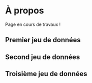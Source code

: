 # À propos
Page en cours de travaux !

## Premier jeu de données

## Second jeu de données

## Troisième jeu de données
